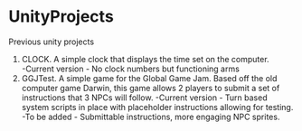 # UnityProjects
Previous unity projects

1. CLOCK. A simple clock that displays the time set on the computer.  
  -Current version - No clock numbers but functioning arms
2. GGJTest. A simple game for the Global Game Jam. Based off the old computer game Darwin, this game allows 2 players to submit a set
of instructions that 3 NPCs will follow. 
  -Current version - Turn based system scripts in place with placeholder instructions allowing for testing. 
  -To be added - Submittable instructions, more engaging NPC sprites.
